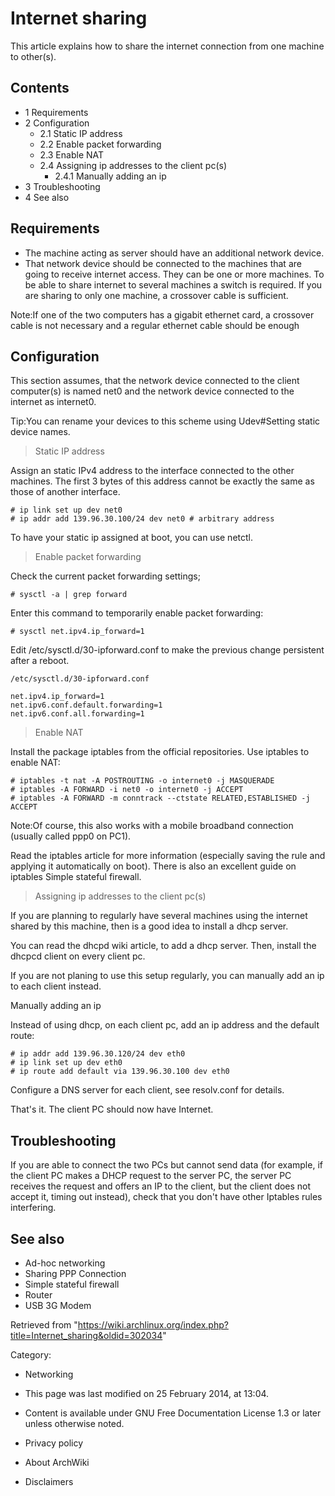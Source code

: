 Internet sharing
================

This article explains how to share the internet connection from one
machine to other(s).

Contents
--------

-   1 Requirements
-   2 Configuration
    -   2.1 Static IP address
    -   2.2 Enable packet forwarding
    -   2.3 Enable NAT
    -   2.4 Assigning ip addresses to the client pc(s)
        -   2.4.1 Manually adding an ip
-   3 Troubleshooting
-   4 See also

Requirements
------------

-   The machine acting as server should have an additional network
    device.
-   That network device should be connected to the machines that are
    going to receive internet access. They can be one or more machines.
    To be able to share internet to several machines a switch is
    required. If you are sharing to only one machine, a crossover cable
    is sufficient.

Note:If one of the two computers has a gigabit ethernet card, a
crossover cable is not necessary and a regular ethernet cable should be
enough

Configuration
-------------

This section assumes, that the network device connected to the client
computer(s) is named net0 and the network device connected to the
internet as internet0.

Tip:You can rename your devices to this scheme using Udev#Setting static
device names.

> Static IP address

Assign an static IPv4 address to the interface connected to the other
machines. The first 3 bytes of this address cannot be exactly the same
as those of another interface.

    # ip link set up dev net0
    # ip addr add 139.96.30.100/24 dev net0 # arbitrary address

To have your static ip assigned at boot, you can use netctl.

> Enable packet forwarding

Check the current packet forwarding settings;

    # sysctl -a | grep forward

Enter this command to temporarily enable packet forwarding:

    # sysctl net.ipv4.ip_forward=1

Edit /etc/sysctl.d/30-ipforward.conf to make the previous change
persistent after a reboot.

    /etc/sysctl.d/30-ipforward.conf

    net.ipv4.ip_forward=1
    net.ipv6.conf.default.forwarding=1
    net.ipv6.conf.all.forwarding=1

> Enable NAT

Install the package iptables from the official repositories. Use
iptables to enable NAT:

    # iptables -t nat -A POSTROUTING -o internet0 -j MASQUERADE
    # iptables -A FORWARD -i net0 -o internet0 -j ACCEPT
    # iptables -A FORWARD -m conntrack --ctstate RELATED,ESTABLISHED -j ACCEPT

Note:Of course, this also works with a mobile broadband connection
(usually called ppp0 on PC1).

Read the iptables article for more information (especially saving the
rule and applying it automatically on boot). There is also an excellent
guide on iptables Simple stateful firewall.

> Assigning ip addresses to the client pc(s)

If you are planning to regularly have several machines using the
internet shared by this machine, then is a good idea to install a dhcp
server.

You can read the dhcpd wiki article, to add a dhcp server. Then, install
the dhcpcd client on every client pc.

If you are not planing to use this setup regularly, you can manually add
an ip to each client instead.

Manually adding an ip

Instead of using dhcp, on each client pc, add an ip address and the
default route:

    # ip addr add 139.96.30.120/24 dev eth0
    # ip link set up dev eth0
    # ip route add default via 139.96.30.100 dev eth0

Configure a DNS server for each client, see resolv.conf for details.

That's it. The client PC should now have Internet.

Troubleshooting
---------------

If you are able to connect the two PCs but cannot send data (for
example, if the client PC makes a DHCP request to the server PC, the
server PC receives the request and offers an IP to the client, but the
client does not accept it, timing out instead), check that you don't
have other Iptables rules interfering.

See also
--------

-   Ad-hoc networking
-   Sharing PPP Connection
-   Simple stateful firewall
-   Router
-   USB 3G Modem

Retrieved from
"https://wiki.archlinux.org/index.php?title=Internet_sharing&oldid=302034"

Category:

-   Networking

-   This page was last modified on 25 February 2014, at 13:04.
-   Content is available under GNU Free Documentation License 1.3 or
    later unless otherwise noted.
-   Privacy policy
-   About ArchWiki
-   Disclaimers
